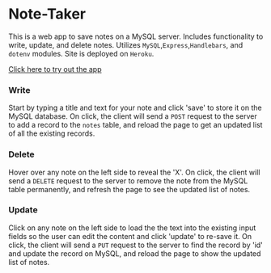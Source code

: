 # Note-Taker

This is a web app to save notes on a MySQL server. Includes functionality to write, update, and delete notes. Utilizes ```MySQL```,```Express```,```Handlebars```, and ```dotenv``` modules. Site is deployed on ```Heroku```.

[Click here to try out the app](https://infinite-eyrie-19353.herokuapp.com/)

### Write

Start by typing a title and text for your note and click 'save' to store it on the MySQL database. On click, the client will send a ```POST``` request to the server to add a record to the ```notes``` table, and reload the page to get an updated list of all the existing records.

### Delete

Hover over any note on the left side to reveal the 'X'. On click, the client will send a ```DELETE``` request to the server to remove the note from the MySQL table permanently, and refresh the page to see the updated list of notes.

### Update

Click on any note on the left side to load the the text into the existing input fields so the user can edit the content and click 'update' to re-save it. On click, the client will send a ```PUT``` request to the server to find the record by 'id' and update the record on MySQL, and reload the page to show the updated list of notes.